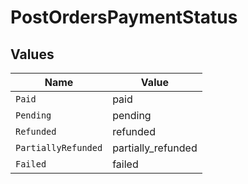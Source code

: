 # PostOrdersPaymentStatus


## Values

| Name                | Value               |
| ------------------- | ------------------- |
| `Paid`              | paid                |
| `Pending`           | pending             |
| `Refunded`          | refunded            |
| `PartiallyRefunded` | partially_refunded  |
| `Failed`            | failed              |